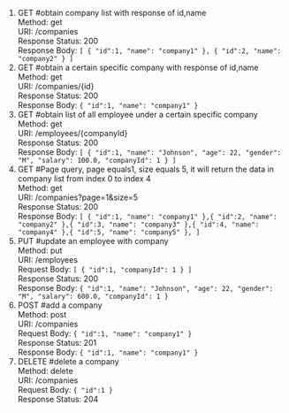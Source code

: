 1. GET #obtain company list with response of id,name<br>
Method: get <br>
URI: /companies <br>
Response Status: 200 <br>
Response Body: 
`[
    {
        "id":1,
        "name": "company1"
    },
    {
        "id":2,
        "name": "company2"
    }
]`
2. GET #obtain a certain specific company with response of id,name<br>
   Method: get <br>
   URI: /companies/{id} <br>
   Response Status: 200 <br>
   Response Body:
   `
   {
   "id":1,
   "name": "company1"
   }
   `
3. GET #obtain list of all employee under a certain specific company
   Method: get <br>
   URI: /employees/{companyId} <br>
   Response Status: 200 <br>
   Response Body:
   `[
   {
   "id":1,
   "name": "Johnson",
    "age": 22,
    "gender": "M",
    "salary": 100.0,
    "companyId": 1
   }
   ]`
4. GET #Page query, page equals1, size equals 5, it will return the data in company list from index 0 to index 4<br>
      Method: get <br>
      URI: /companies?page=1&size=5<br>
      Response Status: 200 <br>
      Response Body:
      `[
      {
      "id":1,
      "name": "company1"
      },{
      "id":2,
      "name": "company2"
      },{
      "id":3,
      "name": "company3"
      },{
      "id":4,
      "name": "company4"
      },{
      "id":5,
      "name": "company5"
      },
      ]`
5. PUT #update an employee with company<br>
Method: put<br>
URI: /employees<br>
Request Body:
   `[
   {
   "id":1,
   "companyId": 1
}
   ]` <br>
Response Status: 200<br>
Response Body: 
`
   {
   "id":1,
    "name": "Johnson",
    "age": 22,
    "gender": "M",
    "salary": 600.0,
   "companyId": 1
   }
`
6. POST #add a company<br>
      Method: post<br>
      URI: /companies<br>
      Request Body:
      `
      {
      "id":1,
      "name": "company1"
      }
      ` <br>
      Response Status: 201<br>
      Response Body:
      `
      {
      "id":1,
      "name": "company1"
      }
      `
7. DELETE #delete a company<br>
      Method: delete<br>
      URI: /companies<br>
      Request Body:
      `
      {
      "id":1
      }
      ` <br>
      Response Status: 204<br>
